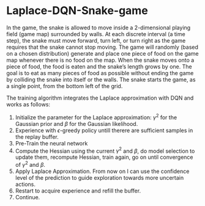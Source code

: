 # Laplace-DQN-Snake-game

In the game, the snake is allowed to move inside a 2-dimensional playing field (game map) surrounded by walls. At each discrete interval (a time step), the snake must move forward, turn left, or turn right as the game requires that the snake cannot stop moving. 
The game will randomly (based on a chosen distribution) generate and place one piece of food on the game map whenever there is no food on the map. When the snake moves onto a piece of food, the food is eaten and the snake’s length grows by one.
The goal is to eat as many pieces of food as possible without ending the game by colliding the snake into itself or the walls.
The snake starts the game, as a single point, from the bottom left of the grid.

The training algorithm integrates the Laplace approximation with DQN and works as follows:
1. Initialize the parameter for the Laplace approximation: $\gamma^2$ for the Gaussian prior and $\beta$ for the Gaussian likelihood.
2. Experience with $\epsilon$-greedy policy untill therere are sufficient samples in the replay buffer.
3. Pre-Train the neural network
4. Compute the Hessian using the current $\gamma^2$ and $\beta$, do model selection to update them, recompute Hessian, train again, go on until convergence of $\gamma^2$ and $\beta$.
5. Apply Laplace Approximation. From now on I can use the confidence level of the prediction to guide exploration towards more uncertain actions.
6. Restart to acquire experience and refill the buffer.
7. Continue.
